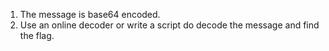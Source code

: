 1. The message is base64 encoded.
2. Use an online decoder or write a script do decode the message and find the flag.
